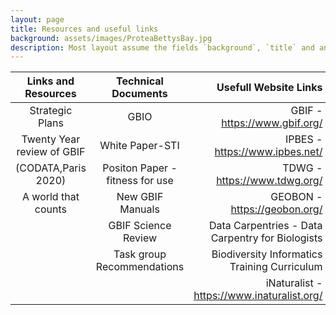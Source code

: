```yaml
---
layout: page
title: Resources and useful links
background: assets/images/ProteaBettysBay.jpg
description: Most layout assume the fields `background`, `title` and an optional `description`
---
```


| Links and Resources               | Technical Documents         | Usefull Website Links     |
| :-------------------------------------------: | :------------------------: | ------------------------: |
| Strategic Plans                   |GBIO                             |GBIF - https://www.gbif.org/|
|Twenty Year review of GBIF         |White Paper-STI                  |IPBES - https://www.ipbes.net/|
|(CODATA,Paris 2020)                | Positon Paper - fitness for use |TDWG - https://www.tdwg.org/|
|A world that counts                |New GBIF Manuals                 |GEOBON - https://geobon.org/|                                                      
|                                   |GBIF Science Review              |Data Carpentries - Data Carpentry for Biologists|
|                                   |Task group Recommendations       |Biodiversity Informatics Training Curriculum |                                                                 |                                 |                                 |http://biodiversity-informatics- training.org/|
|                                   |                                 |iNaturalist - https://www.inaturalist.org/|                                                      |                                               |                                 |Atlas of Living Australia - https://www.ala.org.au/ |                                          
                                                                                                   

